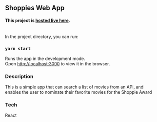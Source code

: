 ## Shoppies Web App

#### This project is [hosted live here](https://shoppienoms.netlify.app/).

<br>
In the project directory, you can run:

### `yarn start`

Runs the app in the development mode.<br />
Open [http://localhost:3000](http://localhost:3000) to view it in the browser.

### Description

This is a simple app that can search a list of movies from an API, and enables the user to nominate their favorite movies for the Shoppie Award

### Tech

React

